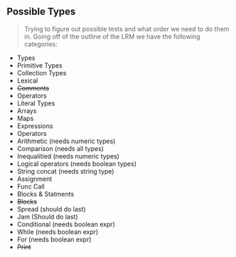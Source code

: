 ## Possible Types

> Trying to figure out possible tests and what order we need to do them in.
> Going off of the outline of the LRM we have the following categories:

* Types
 * Primitive Types
 * Collection Types
* Lexical
 * ~~Comments~~
 * Operators
 * Literal Types
 * Arrays
 * Maps
* Expressions
 * Operators
  * Arithmetic (needs numeric types)
  * Comparison (needs all types)
  * Inequalitied (needs numeric types)
  * Logical operators (needs boolean types)
  * String concat (needs string type)
 * Assignment
 * Func Call
* Blocks & Statments
 * ~~Blocks~~
 * Spread (should do last)
 * Jam (Should do last)
 * Conditional (needs boolean expr)
 * While (needs boolean expr)
 * For (needs boolean expr)
 * ~~Print~~